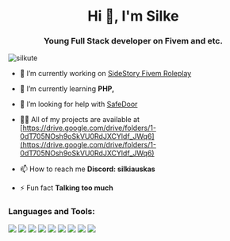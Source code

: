 <h1 align="center">Hi 👋, I'm Silke</h1>
<h3 align="center">Young Full Stack developer on Fivem and etc.</h3>

<p align="left"> <img src="https://komarev.com/ghpvc/?username=silkute&label=Profile%20views&color=0e75b6&style=flat" alt="silkute" /> </p>

- 🔭 I’m currently working on [SideStory Fivem Roleplay](https://sidestory.lt)

- 🌱 I’m currently learning **PHP,**

- 🤝 I’m looking for help with [SafeDoor](https://discord.gg/5G2tzhmzwJ)

- 👨‍💻 All of my projects are available at [https://drive.google.com/drive/folders/1-0dT705NOsh9oSkVU0RdJXCYldf_JWq6](https://drive.google.com/drive/folders/1-0dT705NOsh9oSkVU0RdJXCYldf_JWq6)

- 📫 How to reach me **Discord: silkiauskas**

- ⚡ Fun fact **Talking too much**


<h3 align="left">Languages and Tools:</h3>
  <p align="left"> 
    <img src="https://camo.githubusercontent.com/f9dcdd1cfaca52d120fc5382d062172f654c06afa24136899b099d0fed499dcf/68747470733a2f2f696d672e736869656c64732e696f2f62616467652f7675656a732d2532333335343935652e7376673f7374796c653d666f722d7468652d6261646765266c6f676f3d767565646f746a73266c6f676f436f6c6f723d253233344643303844">
    <img src="https://camo.githubusercontent.com/5e7e215d9ff3a7c2e96d09232c11b2205565c841d1129dd2185ebd967284121f/68747470733a2f2f696d672e736869656c64732e696f2f62616467652f68746d6c352d2532334533344632362e7376673f7374796c653d666f722d7468652d6261646765266c6f676f3d68746d6c35266c6f676f436f6c6f723d7768697465">
    <img src="https://img.shields.io/badge/MariaDB-003545?style=for-the-badge&logo=mariadb&logoColor=white">
    <img src="https://img.shields.io/badge/MySQL-005C84?style=for-the-badge&logo=mysql&logoColor=white">
    <img src="https://img.shields.io/badge/Lua-2C2D72?style=for-the-badge&logo=lua&logoColor=white">
    <img src="https://img.shields.io/badge/Electron-2B2E3A?style=for-the-badge&logo=electron&logoColor=9FEAF9">
    <img src="https://img.shields.io/badge/Figma-F24E1E?style=for-the-badge&logo=figma&logoColor=white">
    <img src="https://img.shields.io/badge/JavaScript-323330?style=for-the-badge&logo=javascript&logoColor=F7DF1E">
    <img src="https://img.shields.io/badge/CSS3-1572B6?style=for-the-badge&logo=css3&logoColor=white">
  </p>
